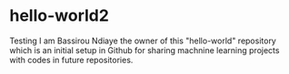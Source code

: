 # hello-world2
Testing 
I am Bassirou Ndiaye the owner of this "hello-world" repository which is an initial setup in Github for sharing machnine learning projects with codes in future repositories.
